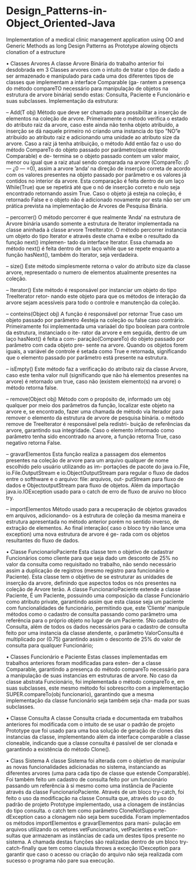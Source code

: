 # Design_Patterns-in-Object_Oriented-Java
Implementation of a medical clinic management application using OO and Generic Methods as long Design Patterns as Prototype alowing objects clonation of a estructure

• Classes Arvores
A classe Arvore Binária do trabalho anterior foi desdobrada em 3 Classes arvores
com o intuito de tratar o tipo de dado a ser armazenado e manipulado para cada
uma dos diferentes tipos de classes que implementam a interface Comparable (ga-
rantem a presença do método compareTO necessário para manipulação de objetos
na estrutura de arvore binária) sendo estas: Consulta, Paciente e Funcionário e suas
subclasses. Implementação da estrutura:

– Add(T obj)
Método que deve ser chamado para possibilitar a inserção de elementos na
coleção de arvore. Primeiramente o método verifica o estado do atributo raiz
da arvore, caso este ainda não tenha objeto atribuı́do, a inserção se dá naquele
primeiro nó criando uma instancia do tipo ”NO”e atribuı́do ao atributo raiz e
adicionando uma unidade ao atributo size da arvore.
Caso a raiz já tenha atribuição, o método Add então faz o uso do método
CompareTo do objeto passado por parâmetro(que estende Comparable) e de-
termina se o objeto passado contem um valor maior, menor ou igual que a
raiz atual sendo comparada na arvore (CompareTo: ¡0 — ¿0 — =0), assim a
arvore ’anda’ na direção de inserção correta de acordo com os valores presentes
na objeto passado por parâmetro e os valores já contidos no interior da arvore.
Esta comparação é feita dentro de um laço While(True) que se repetirá até que
o nó de inserção correto e nulo seja encontrado retornando assim True. Caso
o objeto já esteja na coleção, é retornado False e o objeto não é adicionado
novamente por esta não ser um prática prevista na implementação de Arvores
de Pesquisa Binária.

– percorrer()
O método percorrer é que realmente ’Anda’ na estrutura de Arvore binária
usando somente a estrutura de Iterator implementada na classe aninhada à
classe arvore TreeIterator. O método percorrer instancia um objeto do tipo
Iterator e através deste chama e exibe o resultado da função next() implemen-
tado da interface Iterator. Essa chamada ao método next() é feita dentro de
um laço while que se repete enquanto a função hasNext(), também do Iterator,
seja verdadeira.

– size()
Este método simplesmente retorna o valor do atributo size da classe arvore,
representado o numero de elementos atualmente presentes na coleção.

– Iterator()
Este método é responsável por instanciar um objeto do tipo TreeIterator retor-
nando este objeto para que os métodos de interação da arvore sejam acessı́veis
para todo o controle e manutenção da coleção.

– conteins(Object obj)
A função é responsável por retornar True caso um objeto passado por parâmetro
4esteja na coleção ou false caso contrário. Primeiramente foi implementada
uma variaáel do tipo boolean para controle da estrutura, instanciado o ite-
rator da arvore e em seguida, dentro de um laço hasNext() é feita a com-
paração(CompareTo) do objeto passado por parâmetro com cada objeto pre-
sente na arvore. Quando os objetos forem iguais, a variável de controle é setada
como True e retornada, significando que o elemento passado por parâmetro está
presente na estrutura.

– isEmpty()
Este método faz a verificação do atributo raiz da classe Arvore, caso este tenha
valor null (significando que não há elementos presentes na arvore) é retornado
um true, caso não (existem elemento(s) na arvore) o método retorna false.

– remove(Object obj)
Método com o propósito de, informado um obj qualquer por meio dos parâmetros
da função, localizar este objeto na arvore e, se encontrado, fazer uma chamada
de método via Iterador para remover o elemento da estrutura de arvore de
pesquisa binária. o método remove de TreeIterator é responsável pela redistri-
buição de referências da arvore, garantindo sua integridade. Caso o elemento
informado como parâmetro tenha sido encontrado na arvore, a função retorna
True, caso negativo retorna False.

– gravarElementos
Esta função realiza a passagem dos elementos presentes na coleção de arvore
para um arquivo qualquer de nome escolhido pelo usuário utilizando as im-
portações de pacote do java io.File, io.File.OutputStream e io.ObjectOutputStream
para regular o fluxo de dados entre o softhware e o arquivo: file: arquivos, out-
putStream para fluxo de dados e ObjectoutputStream para fluxo de objetos.
Além da importação java.io.IOException usado para o catch de erro de fluxo
de aruivo no bloco try.

– importElementos
Método usado para a recuperação de objetos gravados em arquivos, adicionando-
os à estrutura de coleção da mesma maneira e estrutura apresentada no método
anterior porém no sentido inverso, de extração de elementos. Ao final interação(
caso o bloco try não lance uma exception) uma nova estrutura de arvore é ge-
rada com os objetos resultantes do fluxo de dados.

• Classe FuncionarioPaciente
Esta classe tem o objetivo de cadastrar Funcionários como cliente para que seja
dado um desconto de 25% no valor da consulta como requisitado no trabalho, não
sendo necessário assim a duplicação de registros (mesmo registro para funcionário
e Paciente). Esta classe tem o objetivo de se estruturar as unidades de inserção da
arvore, definindo que aspectos todos os nós presentes na coleção de Arvore terão.
A classe FuncionarioPaciente extende a classe Paciente, É um Paciente, possuindo
uma composição da classe Funcionário como atributo private, garantindo assim que
esta classe seja um paciente com funcionalidades de funcionário, permitindo que, este
’Cliente’ manipule métodos como o cadastro de consulta passando como parâmetro
uma referência para o próprio objeto no lugar de um Paciente.
5No cadastro de Consulta, além de todos os dados necessários para o cadastro de
consulta feito por uma instancia da classe atendente, o parâmetro ValorConsulta é
multiplicado por (0.75) garantindo assim o desconto de 25% do valor de consulta
para qualquer Funcionário;

• Classes Funcionário e Paciente
Estas classes implementadas em trabalhos anteriores foram modificadas para esten-
der a classe Comparable, garantindo a presença do método compareTo necessário
para a manipulação de suas instancias em estruturas de arvore. No caso da classe
abstrata Funcionário, foi implementada o método compareTo e, em suas subclasses,
este mesmo método foi sobrescrito com a implementação SUPER.compareTo(obj funcionario),
garantindo que a mesma implementação da classe funcionário seja também seja cha-
mada por suas subclasses.

• Classe Consulta
A classe Consulta criada e documentada em trabalhos anteriores foi modificada
com o intuito de se usar o padrão de projeto Prototype que foi usado para uma
boa solução de geração de clones das instancias da classe, implementando além da
interface comparable a classe cloneable, indicando que a classe consulta é passı́vel
de ser clonada e garantindo a existência do método Clone().

• Class Sistema
A classe Sistema foi alterada com o objetivo de manipular as novas funcionalidades
adicionadas no sistema, instanciando as diferentes arvores (uma para cada tipo de
classe que estende Comparable). Foi também feito um cadastro de consulta feito por
um funcionário passando um referência à si mesmo como uma instância de Paciente
através da classe FuncionarioPaciente.
Através de um bloco try-catch, foi feito o uso da modificação na classe Consulta
que, através do uso do padrão de projeto Prototype implementado, usa a clonagem
de instâncias do tipo consulta. o catch tem como parâmetro CloneNotSupporte-
dException caso a clonagem não seja bem sucedida.
Foram implementados os métodos importElementos e gravarElementos para mani-
pulação em arquivos utilizando os vetores vetFuncionarios, vetPacientes e vetCon-
sultas que armazenam as instâncias de cada um destes tipos presente no sistema.
A chamada destas funções são realizadas dentro de um bloco try-catch-finally que
tem como clausula throws a exceção IOexception para garantir que caso o acesso ou
criação do arquivo não seja realizada com sucesso o programa não pare sua execução.
